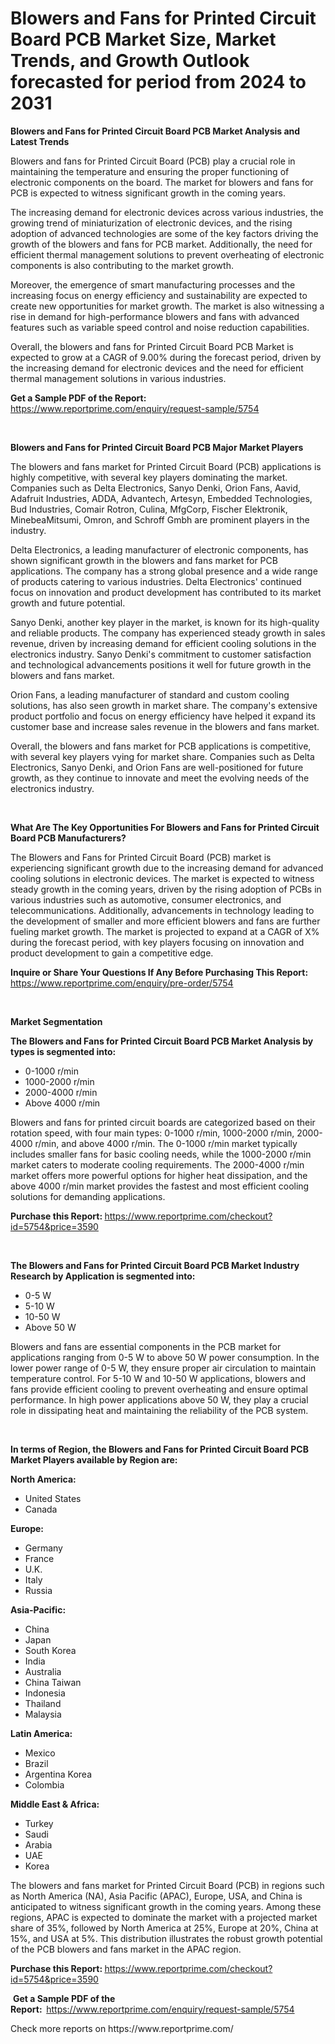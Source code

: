 <p><h1>Blowers and Fans for Printed Circuit Board PCB Market Size, Market Trends, and Growth Outlook forecasted for period from 2024 to 2031</h1></p><p><strong>Blowers and Fans for Printed Circuit Board PCB Market Analysis and Latest Trends</strong></p>
<p><p>Blowers and fans for Printed Circuit Board (PCB) play a crucial role in maintaining the temperature and ensuring the proper functioning of electronic components on the board. The market for blowers and fans for PCB is expected to witness significant growth in the coming years. </p><p>The increasing demand for electronic devices across various industries, the growing trend of miniaturization of electronic devices, and the rising adoption of advanced technologies are some of the key factors driving the growth of the blowers and fans for PCB market. Additionally, the need for efficient thermal management solutions to prevent overheating of electronic components is also contributing to the market growth.</p><p>Moreover, the emergence of smart manufacturing processes and the increasing focus on energy efficiency and sustainability are expected to create new opportunities for market growth. The market is also witnessing a rise in demand for high-performance blowers and fans with advanced features such as variable speed control and noise reduction capabilities.</p><p>Overall, the blowers and fans for Printed Circuit Board PCB Market is expected to grow at a CAGR of 9.00% during the forecast period, driven by the increasing demand for electronic devices and the need for efficient thermal management solutions in various industries.</p></p>
<p><strong>Get a Sample PDF of the Report:&nbsp;</strong> <a href="https://www.reportprime.com/enquiry/request-sample/5754">https://www.reportprime.com/enquiry/request-sample/5754</a></p>
<p>&nbsp;</p>
<p><strong>Blowers and Fans for Printed Circuit Board PCB Major Market Players</strong></p>
<p><p>The blowers and fans market for Printed Circuit Board (PCB) applications is highly competitive, with several key players dominating the market. Companies such as Delta Electronics, Sanyo Denki, Orion Fans, Aavid, Adafruit Industries, ADDA, Advantech, Artesyn, Embedded Technologies, Bud Industries, Comair Rotron, Culina, MfgCorp, Fischer Elektronik, MinebeaMitsumi, Omron, and Schroff Gmbh are prominent players in the industry.</p><p>Delta Electronics, a leading manufacturer of electronic components, has shown significant growth in the blowers and fans market for PCB applications. The company has a strong global presence and a wide range of products catering to various industries. Delta Electronics' continued focus on innovation and product development has contributed to its market growth and future potential.</p><p>Sanyo Denki, another key player in the market, is known for its high-quality and reliable products. The company has experienced steady growth in sales revenue, driven by increasing demand for efficient cooling solutions in the electronics industry. Sanyo Denki's commitment to customer satisfaction and technological advancements positions it well for future growth in the blowers and fans market.</p><p>Orion Fans, a leading manufacturer of standard and custom cooling solutions, has also seen growth in market share. The company's extensive product portfolio and focus on energy efficiency have helped it expand its customer base and increase sales revenue in the blowers and fans market.</p><p>Overall, the blowers and fans market for PCB applications is competitive, with several key players vying for market share. Companies such as Delta Electronics, Sanyo Denki, and Orion Fans are well-positioned for future growth, as they continue to innovate and meet the evolving needs of the electronics industry.</p></p>
<p>&nbsp;</p>
<p><strong>What Are The Key Opportunities For Blowers and Fans for Printed Circuit Board PCB Manufacturers?</strong></p>
<p><p>The Blowers and Fans for Printed Circuit Board (PCB) market is experiencing significant growth due to the increasing demand for advanced cooling solutions in electronic devices. The market is expected to witness steady growth in the coming years, driven by the rising adoption of PCBs in various industries such as automotive, consumer electronics, and telecommunications. Additionally, advancements in technology leading to the development of smaller and more efficient blowers and fans are further fueling market growth. The market is projected to expand at a CAGR of X% during the forecast period, with key players focusing on innovation and product development to gain a competitive edge.</p></p>
<p><strong>Inquire or Share Your Questions If Any Before Purchasing This Report:</strong> <a href="https://www.reportprime.com/enquiry/pre-order/5754">https://www.reportprime.com/enquiry/pre-order/5754</a></p>
<p>&nbsp;</p>
<p><strong>Market Segmentation</strong></p>
<p><strong>The Blowers and Fans for Printed Circuit Board PCB Market Analysis by types is segmented into:</strong></p>
<p><ul><li>0-1000 r/min</li><li>1000-2000 r/min</li><li>2000-4000 r/min</li><li>Above 4000 r/min</li></ul></p>
<p><p>Blowers and fans for printed circuit boards are categorized based on their rotation speed, with four main types: 0-1000 r/min, 1000-2000 r/min, 2000-4000 r/min, and above 4000 r/min. The 0-1000 r/min market typically includes smaller fans for basic cooling needs, while the 1000-2000 r/min market caters to moderate cooling requirements. The 2000-4000 r/min market offers more powerful options for higher heat dissipation, and the above 4000 r/min market provides the fastest and most efficient cooling solutions for demanding applications.</p></p>
<p><strong>Purchase this Report:&nbsp;</strong><a href="https://www.reportprime.com/checkout?id=5754&price=3590">https://www.reportprime.com/checkout?id=5754&price=3590</a></p>
<p>&nbsp;</p>
<p><strong>The Blowers and Fans for Printed Circuit Board PCB Market Industry Research by Application is segmented into:</strong></p>
<p><ul><li>0-5 W</li><li>5-10 W</li><li>10-50 W</li><li>Above 50 W</li></ul></p>
<p><p>Blowers and fans are essential components in the PCB market for applications ranging from 0-5 W to above 50 W power consumption. In the lower power range of 0-5 W, they ensure proper air circulation to maintain temperature control. For 5-10 W and 10-50 W applications, blowers and fans provide efficient cooling to prevent overheating and ensure optimal performance. In high power applications above 50 W, they play a crucial role in dissipating heat and maintaining the reliability of the PCB system.</p></p>
<p>&nbsp;</p>
<p><strong>In terms of Region, the Blowers and Fans for Printed Circuit Board PCB Market Players available by Region are:</strong></p>
<p>
    <p> <strong> North America: </strong>
        <ul>
            <li>United States</li>
            <li>Canada</li>
        </ul>
        </p> 
    <p> <strong> Europe: </strong>
        <ul>
            <li>Germany</li>
            <li>France</li>
            <li>U.K.</li>
            <li>Italy</li>
            <li>Russia</li>
        </ul>
        </p> 
    <p> <strong> Asia-Pacific: </strong>
        <ul>
            <li>China</li>
            <li>Japan</li>
            <li>South Korea</li>
            <li>India</li>
            <li>Australia</li>
            <li>China Taiwan</li>
            <li>Indonesia</li>
            <li>Thailand</li>
            <li>Malaysia</li>
        </ul>
        </p> 
    <p> <strong> Latin America: </strong>
        <ul>
            <li>Mexico</li>
            <li>Brazil</li>
            <li>Argentina Korea</li>
            <li>Colombia</li>
        </ul>
        </p> 
    <p> <strong> Middle East & Africa: </strong>
        <ul>
            <li>Turkey</li>
            <li>Saudi</li>
            <li>Arabia</li>
            <li>UAE</li>
            <li>Korea</li>
        </ul>
    </p>
    </p>
<p><p>The blowers and fans market for Printed Circuit Board (PCB) in regions such as North America (NA), Asia Pacific (APAC), Europe, USA, and China is anticipated to witness significant growth in the coming years. Among these regions, APAC is expected to dominate the market with a projected market share of 35%, followed by North America at 25%, Europe at 20%, China at 15%, and USA at 5%. This distribution illustrates the robust growth potential of the PCB blowers and fans market in the APAC region.</p></p>
<p><strong>Purchase this Report: </strong><a href="https://www.reportprime.com/checkout?id=5754&price=3590">https://www.reportprime.com/checkout?id=5754&price=3590</a></p>
<p>&nbsp;<strong>Get a Sample PDF of the Report:&nbsp;&nbsp;</strong><a href="https://www.reportprime.com/enquiry/request-sample/5754">https://www.reportprime.com/enquiry/request-sample/5754</a></p>
<p><strong></strong></p>
<p>Check more reports on https://www.reportprime.com/</p>
